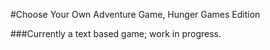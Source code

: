 #Choose Your Own Adventure Game, Hunger Games Edition

###Currently a text based game; work in progress.
